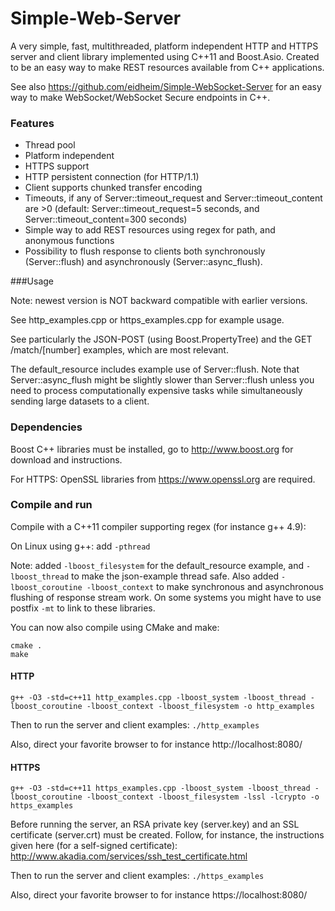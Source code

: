 Simple-Web-Server
=================

A very simple, fast, multithreaded, platform independent HTTP and HTTPS server and client library implemented using C++11 and Boost.Asio. Created to be an easy way to make REST resources available from C++ applications. 

See also https://github.com/eidheim/Simple-WebSocket-Server for an easy way to make WebSocket/WebSocket Secure endpoints in C++. 

### Features

* Thread pool
* Platform independent
* HTTPS support
* HTTP persistent connection (for HTTP/1.1)
* Client supports chunked transfer encoding
* Timeouts, if any of Server::timeout_request and Server::timeout_content are >0 (default: Server::timeout_request=5 seconds, and Server::timeout_content=300 seconds)
* Simple way to add REST resources using regex for path, and anonymous functions
* Possibility to flush response to clients both synchronously (Server::flush) and asynchronously (Server::async_flush).

###Usage

Note: newest version is NOT backward compatible with earlier versions. 

See http_examples.cpp or https_examples.cpp for example usage. 

See particularly the JSON-POST (using Boost.PropertyTree) and the GET /match/[number] examples, which are most relevant.

The default_resource includes example use of Server::flush. Note that Server::async_flush might be slightly slower than Server::flush unless you need to process computationally expensive tasks while simultaneously sending large datasets to a client. 

### Dependencies

Boost C++ libraries must be installed, go to http://www.boost.org for download and instructions. 

For HTTPS: OpenSSL libraries from https://www.openssl.org are required. 

### Compile and run

Compile with a C++11 compiler supporting regex (for instance g++ 4.9):

On Linux using g++: add `-pthread`

Note: added `-lboost_filesystem` for the default_resource example, and `-lboost_thread` to make the json-example thread safe. Also added `-lboost_coroutine -lboost_context` to make synchronous and asynchronous flushing of response stream work. On some systems you might have to use postfix `-mt` to link to these libraries.

You can now also compile using CMake and make:

```
cmake .
make
```

#### HTTP

`g++ -O3 -std=c++11 http_examples.cpp -lboost_system -lboost_thread -lboost_coroutine -lboost_context -lboost_filesystem -o http_examples`

Then to run the server and client examples: `./http_examples`

Also, direct your favorite browser to for instance http://localhost:8080/

#### HTTPS

`g++ -O3 -std=c++11 https_examples.cpp -lboost_system -lboost_thread -lboost_coroutine -lboost_context -lboost_filesystem -lssl -lcrypto -o https_examples`

Before running the server, an RSA private key (server.key) and an SSL certificate (server.crt) must be created. Follow, for instance, the instructions given here (for a self-signed certificate): http://www.akadia.com/services/ssh_test_certificate.html

Then to run the server and client examples: `./https_examples`

Also, direct your favorite browser to for instance https://localhost:8080/

